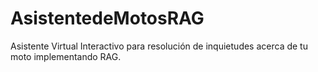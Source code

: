 # AsistentedeMotosRAG
Asistente Virtual Interactivo para resolución de inquietudes acerca de tu moto implementando RAG.
